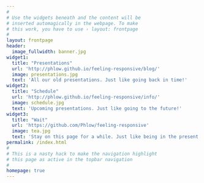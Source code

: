 ```yaml
---
#
# Use the widgets beneath and the content will be
# inserted automagically in the webpage. To make
# this work, you have to use › layout: frontpage
#
layout: frontpage
header:
  image_fullwidth: banner.jpg
widget1:
  title: "Presentations"
  url: 'http://phlow.github.io/feeling-responsive/blog/'
  image: presentations.jpg
  text: 'All our old presentations. Just like going back in time!'
widget2:
  title: "Schedule"
  url: 'http://phlow.github.io/feeling-responsive/info/'
  image: schedule.jpg
  text: 'Upcoming presentations. Just like going to the future!'
widget3:
  title: "Wait"
  url: 'https://github.com/Phlow/feeling-responsive'
  image: tea.jpg
  text: 'Stay on this page for a while. Just like being in the present!'
permalink: /index.html
#
# This is a nasty hack to make the navigation highlight
# this page as active in the topbar navigation
#
homepage: true
---
```

